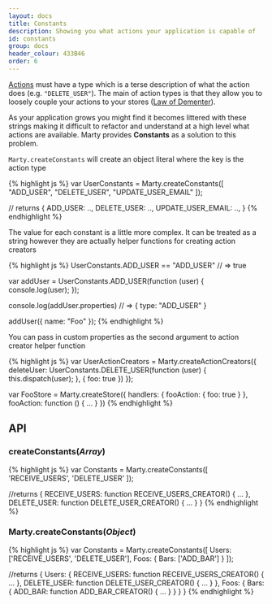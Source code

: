 ```yaml
---
layout: docs
title: Constants
description: Showing you what actions your application is capable of
id: constants
group: docs
header_colour: 433B46
order: 6
---
```


[Actions](/docs/actionCreators.html) must have a type which is a terse description of what the action does (e.g. ``"DELETE_USER"``). The main of action types is that they allow you to loosely couple your actions to your stores ([Law of Dementer](http://en.wikipedia.org/wiki/Law_of_Demeter)).

As your application grows you might find it becomes littered with these strings making it difficult to refactor and understand at a high level what actions are available. Marty provides **Constants** as a solution to this problem. 

``Marty.createConstants`` will create an object literal where the key is the action type

{% highlight js %}
var UserConstants = Marty.createConstants([
  "ADD_USER",
  "DELETE_USER",
  "UPDATE_USER_EMAIL"
]);

// returns
{
  ADD_USER: ..,
  DELETE_USER: ..,
  UPDATE_USER_EMAIL: ..,
}
{% endhighlight %}

The value for each constant is a little more complex. It can be treated as a string however they are actually helper functions for creating action creators

{% highlight js %}
UserConstants.ADD_USER == "ADD_USER" // => true

var addUser = UserConstants.ADD_USER(function (user) {
  console.log(user);
});

console.log(addUser.properties) // => { type: "ADD_USER" }

addUser({ name: "Foo" });
{% endhighlight %}

You can pass in custom properties as the second argument to action creator helper function

{% highlight js %}
var UserActionCreators = Marty.createActionCreators({
  deleteUser: UserConstants.DELETE_USER(function (user) {
    this.dispatch(user);
  }, { foo: true })
});

var FooStore = Marty.createStore({
  handlers: {
    fooAction: { foo: true }
  },
  fooAction: function () {
    ...
  }
})
{% endhighlight %}


<h2 id="api">API</h2>

<h3 id="createConstantsArray">createConstants(<i>Array</i>)</h3>

{% highlight js %}
var Constants = Marty.createConstants([
  'RECEIVE_USERS',
  'DELETE_USER'
]);

//returns
{
  RECEIVE_USERS: function RECEIVE_USERS_CREATOR() { ... },
  DELETE_USER: function DELETE_USER_CREATOR() { ... }
}
{% endhighlight %}


<h3 id="createConstantsObj">Marty.createConstants(<i>Object</i>)</h3>

{% highlight js %}
var Constants = Marty.createConstants([
  Users: ['RECEIVE_USERS', 'DELETE_USER'],
  Foos: {
    Bars: ['ADD_BAR']
  }
]);

//returns
{
  Users: {
    RECEIVE_USERS: function RECEIVE_USERS_CREATOR() { ... },
    DELETE_USER: function DELETE_USER_CREATOR() { ... }
  },
  Foos: {
    Bars: {
      ADD_BAR: function ADD_BAR_CREATOR() { ... }
    }
  }
}
{% endhighlight %}
